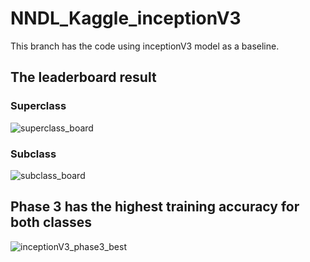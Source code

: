 # NNDL_Kaggle_inceptionV3

This branch has the code using inceptionV3 model as a baseline. 

## The leaderboard result
### Superclass
![superclass_board](https://user-images.githubusercontent.com/90797792/207780270-eb7fc493-01ca-44a1-82a6-62c6fd5e5da1.png)

### Subclass
![subclass_board](https://user-images.githubusercontent.com/90797792/207780296-8e352160-007d-476d-abc0-7f5bab4ea098.png)

## Phase 3 has the highest training accuracy for both classes
![inceptionV3_phase3_best](https://user-images.githubusercontent.com/90797792/207780495-fe9c8dd6-ba6d-4a63-bca9-a8a74438e728.png)
